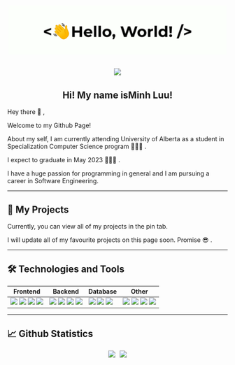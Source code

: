 <div align="center">
    <img src="assets/greetings.gif" align="center" height="" width="500" />
</div>

<!-- Contacts -->
<br />
<p align="center">
    <a href="mailto:nluu@ualberta.ca">
        <img src="https://img.shields.io/badge/mail-%23ff4343.svg?&style=for-the-badge&logo=gmail&logoColor=white" />
    </a>
</p>


<div align="center" width="200"><h2>Hi! My name isMinh Luu!</h2></div>
<p>Hey there 👋 ,</p>

<p>Welcome to my Github Page!</p>

<p>About my self, I am currently attending University of Alberta as a student in Specialization Computer Science program 🧑🏻‍💻 . </p>

<p>I expect to graduate in May 2023 🧑🏻‍🎓 .</p>

<p>I have a huge passion for programming in general and I am pursuing a career in Software Engineering.</p>

---
## 📗 My Projects
<p>Currently, you can view all of my projects in the pin tab.</p>

<p>I will update all of my favourite projects on this page soon. Promise 😎 .</p>



---
## 🛠 Technologies and Tools
<table>
    <thead>
        <tr>
            <th>Frontend</th>
            <th>Backend</th>
            <th>Database</th>
            <th>Other</th>
        </tr>
    </thead>
    <tbody>
        <tr>
            <!-- FrontEnd -->
            <td>
               <img src="https://img.shields.io/badge/React-20232A?style=for-the-badge&logo=react&logoColor=61DAFB" />
               <img src="https://img.shields.io/badge/Vue.js-grey?style=for-the-badge&logo=vue.js" />
               <img src="https://img.shields.io/badge/TypeScript-007ACC?style=for-the-badge&logo=typescript&logoColor=white" />
               <img src="https://img.shields.io/badge/Material%20UI-63C9CB?style=for-the-badge&logo=materialui&logoColor=white" />
            </td>
            <!-- BackEnd -->
            <td>
                <img src="https://img.shields.io/badge/Node.js-43853D?style=for-the-badge&logo=node.js&logoColor=white" />
                <img src="https://img.shields.io/badge/Django-red?style=for-the-badge&logo=django&logoColor=black" />
                <img src="https://img.shields.io/badge/Express.js-404D59?style=for-the-badge&logo=express" />
                <img src="https://img.shields.io/badge/Spring%20Boot-67AA3C?style=for-the-badge&logo=springboot&logoColor=white" />
            </td>
            <!-- Database -->
            <td>
                <img src="https://img.shields.io/badge/MySQL-42759C?style=for-the-badge&logo=mysql&logoColor=white" />
                <img src="https://img.shields.io/badge/PostgreSQL-316192?style=for-the-badge&logo=postgresql&logoColor=white" />
                <img src="https://img.shields.io/badge/MongoDB-273141?style=for-the-badge&logo=MongoDB&logoColor=#47A248" />
            </td>
            <!-- Other -->
            <td>
                <img src="https://img.shields.io/badge/JavaScript-F7DF1E?style=for-the-badge&logo=JavaScript&logoColor=black" /> 
                <img src="https://img.shields.io/badge/Python-3776AB?style=for-the-badge&logo=python&logoColor=black" /> 
                <img src="https://img.shields.io/badge/Java-007396?style=for-the-badge&logo=java&logoColor=black" />
                <img src="https://img.shields.io/badge/Docker-F7F7F7?style=for-the-badge&logo=docker&logoColor=61DAFB" />
            </td>
        </tr>
    </tbody>
</table>

---
## 📈 Github Statistics
<div style="display: flex; justify-content: center; align-items: flex-start; gap: 10px">
<img src="https://github-readme-stats.vercel.app/api/top-langs/?username=nluu175&show_icons=true" />
<img src="https://github-readme-stats.vercel.app/api?username=nluu175&show_icons=true" />
</div>
